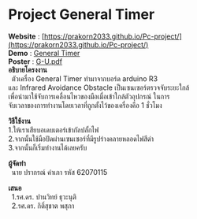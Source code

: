 # Project General Timer  
**Website** : [https://prakorn2033.github.io/Pc-project/](https://prakorn2033.github.io/Pc-project/)  
**Demo** : [General Timer](https://prakorn2033.github.io/Pc-project/)  
**Poster** : [G-U.pdf](G-U.pdf)  
**อธิบายโครงงาน**  
&ensp;ตัวเครื่อง General Timer ทำมาจากบอร์ด arduino R3  
และ Infrared Avoidance Obstacle เป็นเซนเซอร์ตรวจจับระยะใกล้  
เพื่อนำมาใช้จับการเคลื่อนไหวของมือเมื่อเข้าใกล้ตัวอุปกรณ์ ในการ  
จับเวลาของการทำงานโดยเวลาที่ถูกตั้งไว้ของเครื่องคือ 1 ชั่วโมง  

**วิธีใช้งาน**  
1.ให้เราเสียบอเดบเตอร์เข้ากัลปลั้กไฟ  
2.จากนั้นใช้มือปัดผ่านเซนเซอร์ที่มีรูปร่างคลายหลอดไฟสีดำ  
3.จากนั้นก็เริ่มทำงานได้เลยครับ

**ผู้จัดทำ**  
&ensp;นาย ปรากรณ์ คำเภา รหัส 62070115  

**เสนอ**  
&ensp;1.รศ.ดร. ปานวิทย์ ธุวะนุติ  
&ensp;2.รศ.ดร. กิติ์สุชาต พสุภา
 
